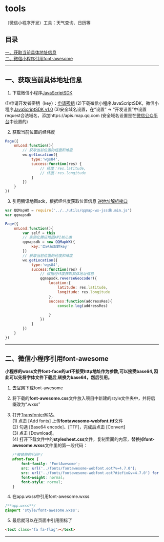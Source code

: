 # tools
（微信小程序开发）工具：天气查询、日历等
## 目录
[一、获取当前具体地址信息](https://github.com/zwl-jasmine95/tools#%E4%B8%80%E8%8E%B7%E5%8F%96%E5%BD%93%E5%89%8D%E5%85%B7%E4%BD%93%E5%9C%B0%E5%9D%80%E4%BF%A1%E6%81%AF)<br>
[二、微信小程序引用font-awesome](https://github.com/zwl-jasmine95/tools#%E4%BA%8C%E5%BE%AE%E4%BF%A1%E5%B0%8F%E7%A8%8B%E5%BA%8F%E5%BC%95%E7%94%A8font-awesome)<br>

---

## 一、获取当前具体地址信息
1. 下载微信小程序[JavaScriptSDK](http://lbs.qq.com/qqmap_wx_jssdk/index.html)<br>

(1)申请开发者密钥（key）：[申请密钥](http://lbs.qq.com/console/key.html)
(2)下载微信小程序JavaScriptSDK，微信小程序[JavaScriptSDK v1.0](http://3gimg.qq.com/lightmap/xcx/jssdk/qqmap-wx-jssdk1.0.zip)
(3)安全域名设置，在“设置” -> “开发设置”中设置request合法域名，添加https://apis.map.qq.com
(安全域名设置是在[微信公众平台](https://mp.weixin.qq.com/wxopen/devprofile?action=get_profile&token=1188388219&lang=zh_CN)中设置的)

2. 获取当前位置的经纬度
```js
Page({
    onLoad:function(){
        // 获取当前位置的经度和维度
        wx.getLocation({
            type:'wgs84',
            success:function(res) {
                // 经度：res.latitude,
                // 纬度：res.longitude
            }
        })
    }
})

```

3. 引用腾讯地图sdk，根据经纬度获取位置信息
[逆地址解析接口](http://lbs.qq.com/qqmap_wx_jssdk/method-reverseGeocoder.html)

```js
var QQMapWX = require('../../utils/qqmap-wx-jssdk.min.js')
var qqmapsdk

Page({
    onLoad:function(){
        var self = this
        // 实例化腾讯地图API核心类
        qqmapsdk = new QQMapWX({
            key:'自己获取的key'
        })
        // 获取当前位置的经度和维度
        wx.getLocation({
            type:'wgs84',
            success:function(res) {
                // 根据经纬度获取具体地址信息
                qqmapsdk.reverseGeocoder({
                    location:{
                        latitude: res.latitude,
                        longitude: res.longitude
                    },
                    success:function(addressRes){
                        console.log(addressRes)
                        
                    }
                })
            }
        })
    }
})

```

---

## 二、微信小程序引用font-awesome
<b>小程序的wxss文件font-face的url不接受http地址作为参数,可以接受base64,因此可以先将字体文件下载后,转换为base64，然后引用。</b>

1. 去[官网](http://fontawesome.dashgame.com/)下载font-awesome
2. 将下载的<b>font-awesome.css</b>文件放入项目中新建的style文件夹中，并将后缀改为“.wxss”
3. 打开[Transfonter](https://transfonter.org/)网站。<br>
    (1) 点击 [Add fonts] 上传<b>fontawesome-webfont.ttf</b>文件<br>
    (2) 勾选 [Base64 encode]、[TTF]，完成后点击 [Convert]<br>
    (3) 点击 [Download]。<br>
    (4) 打开下载文件中的<b>stylesheet.css</b>文件，复制里面的内容，替换掉<b>font-awesome.wxss</b>文件里的第一段代码：
    
    ```css
    /*被替换的代码*/
    @font-face {
        font-family: 'FontAwesome';
        src: url('../fonts/fontawesome-webfont.eot?v=4.7.0');
        src: url('../fonts/fontawesome-webfont.eot?#iefix&v=4.7.0') format('embedded-opentype'), url('../fonts/fontawesome-webfont.woff2?v=4.7.0') format('woff2'), url('../fonts/fontawesome-webfont.woff?v=4.7.0') format('woff'), url('../fonts/fontawesome-webfont.ttf?v=4.7.0') format('truetype'), url('../fonts/fontawesome-webfont.svg?v=4.7.0#fontawesomeregular') format('svg');
        font-weight: normal;
        font-style: normal;
    }
    ```
4. 在app.wxss中引用font-awesome.wxss
```css
/**app.wxss**/
@import 'style/font-awesome.wxss';
```
5. 最后就可以在页面中引用图标了
```html
<text class="fa fa-flag"></text>
```

---

